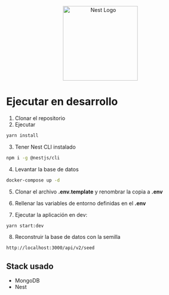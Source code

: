 <p align="center">
  <a href="http://nestjs.com/" target="blank"><img src="https://nestjs.com/img/logo-small.svg" width="200" alt="Nest Logo" /></a>
</p>

# Ejecutar en desarrollo

1. Clonar el repositorio
2. Ejecutar

```bash
yarn install
```

3. Tener Nest CLI instalado

```bash
npm i -g @nestjs/cli
```

4. Levantar la base de datos

```bash
docker-compose up -d
```

5. Clonar el archivo **.env.template** y renombrar la copia a **.env**

6. Rellenar las variables de entorno definidas en el **.env**

7. Ejecutar la aplicación en dev:

```bash
yarn start:dev
```

8. Reconstruir la base de datos con la semilla

```url
http://localhost:3000/api/v2/seed
```

## Stack usado

- MongoDB
- Nest
